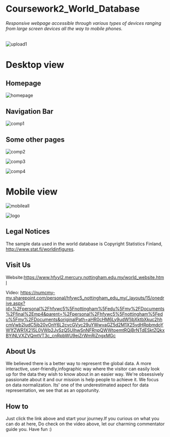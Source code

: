 # Coursework2_World_Database


###### Responsive webpage accessible through various types of devices ranging from large screen devices all the way to mobile phones.


![upload1](https://user-images.githubusercontent.com/63183176/81162410-b8ca1b80-8fbf-11ea-908b-e7b2f7cdff1d.png)

# Desktop view
## Homepage

![homepage](https://user-images.githubusercontent.com/63183176/81165204-32640880-8fc4-11ea-9cd2-92be7021fdef.png)

## Navigation Bar

![comp1](https://user-images.githubusercontent.com/63183176/81163513-7bff2400-8fc1-11ea-9967-388919b36557.png)

## Some other pages

![comp2](https://user-images.githubusercontent.com/63183176/81163962-1eb7a280-8fc2-11ea-9683-52fddecba109.png)

![comp3](https://user-images.githubusercontent.com/63183176/81164143-72c28700-8fc2-11ea-8b9e-04bd9a65e6c1.png)

![comp4](https://user-images.githubusercontent.com/63183176/81164301-b6b58c00-8fc2-11ea-8b87-2615b397f1a5.png)


# Mobile view

![mobileall](https://user-images.githubusercontent.com/63183176/81170387-2cbef080-8fcd-11ea-8746-a39c371b1958.png)



![logo](https://user-images.githubusercontent.com/63183176/81170802-e0c07b80-8fcd-11ea-9950-0845c0347ac0.png)


## Legal Notices

The sample data used in the world database is Copyright Statistics Finland, http://www.stat.fi/worldinfigures.

## Visit Us

Website:https://www.hfyyl2.mercury.nottingham.edu.my/world_website.html

Video: https://numcmy-my.sharepoint.com/personal/hfywc5_nottingham_edu_my/_layouts/15/onedrive.aspx?id=%2Fpersonal%2Fhfywc5%5Fnottingham%5Fedu%5Fmy%2FDocuments%2Ffinal%2Emp4&parent=%2Fpersonal%2Fhfywc5%5Fnottingham%5Fedu%5Fmy%2FDocuments&originalPath=aHR0cHM6Ly9udW1jbXktbXkuc2hhcmVwb2ludC5jb20vOnY6L2cvcGVyc29uYWwvaGZ5d2M1X25vdHRpbmdoYW1fZWR1X215L0VWb2JvSzQ5UlhwSnNFRnpQWWtoemtRQjBrNTdESktZQkxBYjNLVXZVQmtVT3c_cnRpbWU9ejZrWmRiZngxMGc

## About Us

We believed there is a better way to represent the global data. A more interactive, user-friendly,infographic way where the visitor can easily look up for the data they wish to know about in an easier way. We're obsessively passionate about it and our mission is help people to achieve it. We focus on data normalization. Its' one of the underestimated aspect for data representation, we see that as an oppotunity.

## How to 

Just click the link above and start your journey.If you curious on what you can do at here, Do check on the video above, let our charming commentator guide you. Have fun :)
